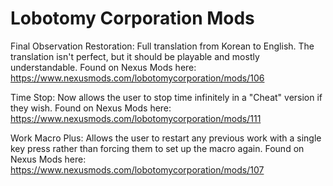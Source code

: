 # Lobotomy Corporation Mods

Final Observation Restoration: Full translation from Korean to English. The translation isn't perfect, but it should be playable and mostly understandable. Found on Nexus Mods here: https://www.nexusmods.com/lobotomycorporation/mods/106

Time Stop: Now allows the user to stop time infinitely in a "Cheat" version if they wish. Found on Nexus Mods here: https://www.nexusmods.com/lobotomycorporation/mods/111

Work Macro Plus: Allows the user to restart any previous work with a single key press rather than forcing them to set up the macro again. Found on Nexus Mods here: https://www.nexusmods.com/lobotomycorporation/mods/107